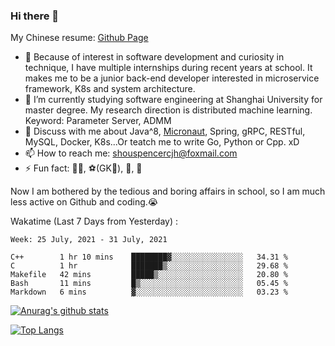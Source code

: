 ### Hi there 👋

My Chinese resume: [Github Page](https://spencercjh.github.io/resume/)

- 🔭 Because of interest in software development and curiosity in technique, I have multiple internships during recent years at school. It makes me to be a junior back-end developer interested in microservice framework, K8s and system architecture.
- 🌱 I’m currently studying software engineering at Shanghai University for master degree. My research direction is distributed machine learning. Keyword: Parameter Server, ADMM
- 💬 Discuss with me about Java^8, [Micronaut](http://micronaut.io/), Spring, gRPC, RESTful, MySQL, Docker, K8s...Or teatch me to write Go, Python or Cpp. xD
- 📫 How to reach me: shouspencercjh@foxmail.com
- ⚡ Fun fact: 🚴‍♂️, ⚽(GK🥅), 🏓, 🏸

Now I am bothered by the tedious and boring affairs in school, so I am much less active on Github and coding.😭

Wakatime (Last 7 Days from Yesterday) :

<!--START_SECTION:waka-->
```text
Week: 25 July, 2021 - 31 July, 2021

C++        1 hr 10 mins    ████████▓░░░░░░░░░░░░░░░░   34.31 % 
C          1 hr            ███████▒░░░░░░░░░░░░░░░░░   29.68 % 
Makefile   42 mins         █████▒░░░░░░░░░░░░░░░░░░░   20.80 % 
Bash       11 mins         █▒░░░░░░░░░░░░░░░░░░░░░░░   05.45 % 
Markdown   6 mins          ▓░░░░░░░░░░░░░░░░░░░░░░░░   03.23 % 
```
<!--END_SECTION:waka-->

[![Anurag's github stats](https://github-readme-stats.vercel.app/api?username=spencercjh&theme=tokyonight&show_icons=true)](https://github.com/anuraghazra/github-readme-stats)

[![Top Langs](https://github-readme-stats.vercel.app/api/top-langs/?username=spencercjh&layout=compact&theme=tokyonight)](https://github.com/anuraghazra/github-readme-stats)
